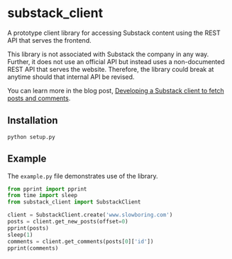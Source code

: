 # substack_client

A prototype client library for accessing Substack content using the REST API that serves the frontend.

This library is not associated with Substack the company in any way.
Further, it does not use an official API but instead uses a non-documented REST API
that serves the website.
Therefore, the library could break at anytime should that internal API be revised.

You can learn more in the blog post,
[Developing a Substack client to fetch posts and comments](https://matthagy.substack.com/p/developing-a-custom-substack-front).

## Installation
```shell
python setup.py
```

## Example

The `example.py` file demonstrates use of the library.
```python
from pprint import pprint
from time import sleep
from substack_client import SubstackClient

client = SubstackClient.create('www.slowboring.com')
posts = client.get_new_posts(offset=0)
pprint(posts)
sleep(1)
comments = client.get_comments(posts[0]['id'])
pprint(comments)
```